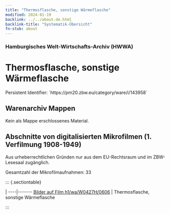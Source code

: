 ```yaml
---
title: "Thermosflasche, sonstige Wärmeflasche"
modified: 2024-01-19
backlink: ../../about.de.html
backlink-title: "Systematik-Übersicht"
fn-stub: about
---
```


### Hamburgisches Welt-Wirtschafts-Archiv (HWWA)

# Thermosflasche, sonstige Wärmeflasche

<div class="hint">Persistent Identifier: `https://pm20.zbw.eu/category/ware/i/143958`</div>







## Warenarchiv Mappen





Kein als Mappe erschlossenes Material.



<a id="filmsections" />

## Abschnitte von digitalisierten Mikrofilmen (1. Verfilmung 1908-1949)

<p>Aus urheberrechtlichen Gründen nur aus dem EU-Rechtsraum und im ZBW-Lesesaal zugänglich.</p>


<p>Gesamtzahl der Mikrofilmaufnahmen: 33</p>





::: {.sectiontable}

 | 
----|-------
<a class="btn" href="https://pm20.zbw.eu/film/h1/wa/W0427H/0606" rel="nofollow">Bilder auf Film h1/wa/W0427H/0606</a> | Thermosflasche, sonstige Wärmeflasche


:::
















